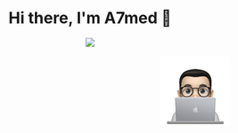 <h1 align="center">Hi there, I'm A7med 👋</h1>
<p align="center">
    <a href="https://www.linkedin.com/in/a7medalmubarak/"><img src="https://img.shields.io/badge/linkedin-%230177B5?style=flat&logo=linkedin&logoColor=white"/></a>
  </p>
  
  <img src="https://github.com/A7medAlmubarak/A7medAlmubarak/blob/main/profile-img.png" align="right" width="25%"/>
